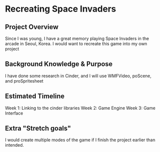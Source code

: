 # Recreating Space Invaders

## Project Overview
Since I was young, I have a great memory playing Space Invaders in the arcade in Seoul, Korea. I would want to recreate this game into my own project
## Background Knowledge & Purpose
I have done some research in Cinder, and I will use WMFVideo, poScene, and proSpritesheet
## Estimated Timeline
Week 1: Linking to the cinder libraries
Week 2: Game Engine
Week 3: Game Interface

## Extra "Stretch goals"
I would create multiple modes of the game if I finish the project earlier than intended.
